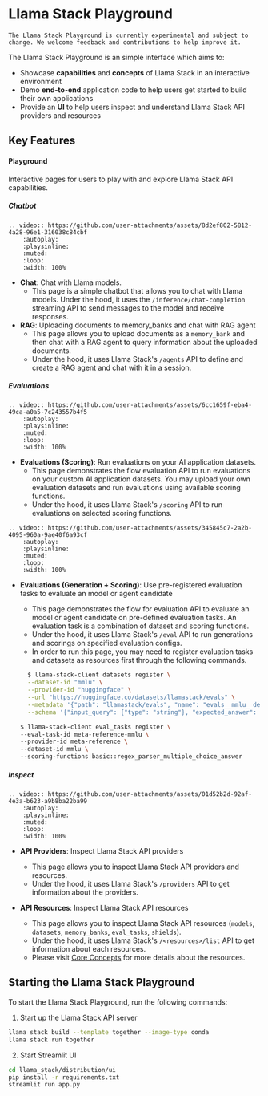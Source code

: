 # Llama Stack Playground

```{note}
The Llama Stack Playground is currently experimental and subject to change. We welcome feedback and contributions to help improve it.
```

The Llama Stack Playground is an simple interface which aims to:
- Showcase **capabilities** and **concepts** of Llama Stack in an interactive environment
- Demo **end-to-end** application code to help users get started to build their own applications
- Provide an **UI** to help users inspect and understand Llama Stack API providers and resources

## Key Features

#### Playground
Interactive pages for users to play with and explore Llama Stack API capabilities.

##### Chatbot
```{eval-rst}
.. video:: https://github.com/user-attachments/assets/8d2ef802-5812-4a28-96e1-316038c84cbf
    :autoplay:
    :playsinline:
    :muted:
    :loop:
    :width: 100%
```
- **Chat**: Chat with Llama models.
  - This page is a simple chatbot that allows you to chat with Llama models. Under the hood, it uses the `/inference/chat-completion` streaming API to send messages to the model and receive responses.
- **RAG**: Uploading documents to memory_banks and chat with RAG agent
  - This page allows you to upload documents as a `memory_bank` and then chat with a RAG agent to query information about the uploaded documents.
  - Under the hood, it uses Llama Stack's `/agents` API to define and create a RAG agent and chat with it in a session.

##### Evaluations
```{eval-rst}
.. video:: https://github.com/user-attachments/assets/6cc1659f-eba4-49ca-a0a5-7c243557b4f5
    :autoplay:
    :playsinline:
    :muted:
    :loop:
    :width: 100%
```
- **Evaluations (Scoring)**: Run evaluations on your AI application datasets.
  - This page demonstrates the flow evaluation API to run evaluations on your custom AI application datasets. You may upload your own evaluation datasets and run evaluations using available scoring functions.
  - Under the hood, it uses Llama Stack's `/scoring` API to run evaluations on selected scoring functions.

```{eval-rst}
.. video:: https://github.com/user-attachments/assets/345845c7-2a2b-4095-960a-9ae40f6a93cf
    :autoplay:
    :playsinline:
    :muted:
    :loop:
    :width: 100%
```
- **Evaluations (Generation + Scoring)**: Use pre-registered evaluation tasks to evaluate an model or agent candidate
  - This page demonstrates the flow for evaluation API to evaluate an model or agent candidate on pre-defined evaluation tasks. An evaluation task is a combination of dataset and scoring functions.
  - Under the hood, it uses Llama Stack's `/eval` API to run generations and scorings on specified evaluation configs.
  - In order to run this page, you may need to register evaluation tasks and datasets as resources first through the following commands.
  ```bash
    $ llama-stack-client datasets register \
    --dataset-id "mmlu" \
    --provider-id "huggingface" \
    --url "https://huggingface.co/datasets/llamastack/evals" \
    --metadata '{"path": "llamastack/evals", "name": "evals__mmlu__details", "split": "train"}' \
    --schema '{"input_query": {"type": "string"}, "expected_answer": {"type": "string"}, "chat_completion_input": {"type": "string"}}'
    ```

    ```bash
    $ llama-stack-client eval_tasks register \
    --eval-task-id meta-reference-mmlu \
    --provider-id meta-reference \
    --dataset-id mmlu \
    --scoring-functions basic::regex_parser_multiple_choice_answer
    ```


##### Inspect
```{eval-rst}
.. video:: https://github.com/user-attachments/assets/01d52b2d-92af-4e3a-b623-a9b8ba22ba99
    :autoplay:
    :playsinline:
    :muted:
    :loop:
    :width: 100%
```
- **API Providers**: Inspect Llama Stack API providers
  - This page allows you to inspect Llama Stack API providers and resources.
  - Under the hood, it uses Llama Stack's `/providers` API to get information about the providers.

- **API Resources**: Inspect Llama Stack API resources
  - This page allows you to inspect Llama Stack API resources (`models`, `datasets`, `memory_banks`, `eval_tasks`, `shields`).
  - Under the hood, it uses Llama Stack's `/<resources>/list` API to get information about each resources.
  - Please visit [Core Concepts](https://llama-stack.readthedocs.io/en/latest/concepts/index.html) for more details about the resources.

## Starting the Llama Stack Playground

To start the Llama Stack Playground, run the following commands:

1. Start up the Llama Stack API server

```bash
llama stack build --template together --image-type conda
llama stack run together
```

2. Start Streamlit UI
```bash
cd llama_stack/distribution/ui
pip install -r requirements.txt
streamlit run app.py
```
